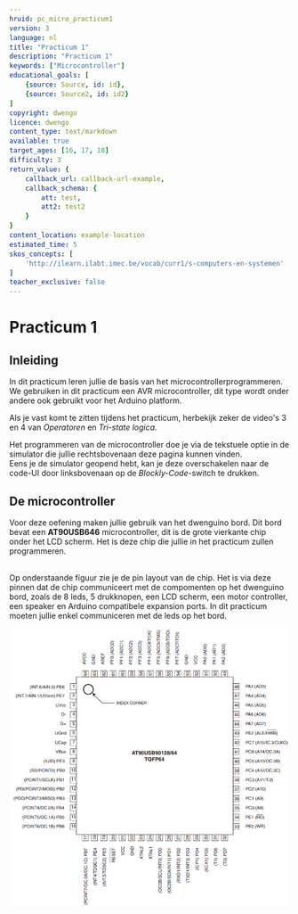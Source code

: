 ```yaml
---
hruid: pc_micro_practicum1
version: 3
language: nl
title: "Practicum 1"
description: "Practicum 1"
keywords: ["Microcontroller"]
educational_goals: [
    {source: Source, id: id}, 
    {source: Source2, id: id2}
]
copyright: dwengo
licence: dwengo
content_type: text/markdown
available: true
target_ages: [16, 17, 18]
difficulty: 3
return_value: {
    callback_url: callback-url-example,
    callback_schema: {
        att: test,
        att2: test2
    }
}
content_location: example-location
estimated_time: 5
skos_concepts: [
    'http://ilearn.ilabt.imec.be/vocab/curr1/s-computers-en-systemen'
]
teacher_exclusive: false
---
```

# Practicum 1

## Inleiding

In dit practicum leren jullie de basis van het microcontrollerprogrammeren. We gebruiken in dit practicum een AVR microcontroller, dit type wordt onder andere ook gebruikt voor het Arduino platform.

Als je vast komt te zitten tijdens het practicum, herbekijk zeker de video's 3 en 4 van *Operatoren* en *Tri-state logica*.

Het programmeren van de microcontroller doe je via de tekstuele optie in de simulator die jullie rechtsbovenaan deze pagina kunnen vinden.<br>
Eens je de simulator geopend hebt, kan je deze overschakelen naar de code-UI door linksbovenaan op de *Blockly-Code*-switch te drukken.


## De microcontroller

Voor deze oefening maken jullie gebruik van het dwenguino bord. Dit bord bevat een **AT90USB646** microcontroller, dit is de grote vierkante chip onder het LCD scherm. Het is deze chip die jullie in het practicum zullen programmeren.<br><br> 

Op onderstaande figuur zie je de pin layout van de chip. Het is via deze pinnen dat de chip communiceert met de compomenten op het dwenguino bord, zoals de 8 leds, 5 drukknopen, een LCD scherm, een motor controller, een speaker en Arduino compatibele expansion ports. In dit practicum moeten jullie enkel communiceren met de leds op het bord.

![](embed/microcontroller_chip.png "afbeelding chip")

